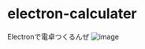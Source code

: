 # electron-calculater
Electronで電卓つくるんぜ
![image](https://user-images.githubusercontent.com/58582197/84127931-d4bb5400-aa7a-11ea-8471-2c020484e694.png)
